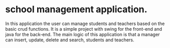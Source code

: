 # school management application. 

In this application the user can manage students and teachers based on the basic crud functions.
It is a simple project with swing for the front-end and java for the back-end. The main logic of this application is that a manager can insert, update, delete and search, students and teachers. 
